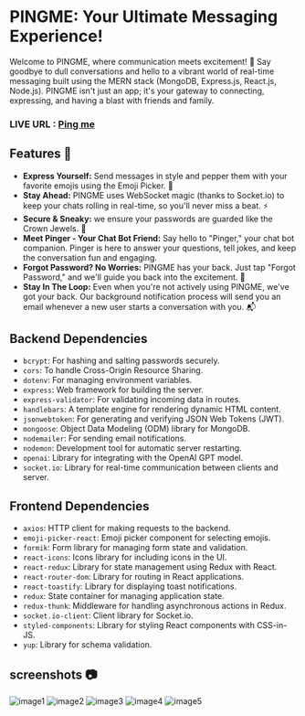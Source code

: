 
# PINGME: Your Ultimate Messaging Experience!

Welcome to PINGME, where communication meets excitement! 🚀 Say goodbye to dull conversations and hello to a vibrant world of real-time messaging built using the MERN stack (MongoDB, Express.js, React.js, Node.js). PINGME isn't just an app; it's your gateway to connecting, expressing, and having a blast with friends and family.

### **LIVE URL** : [Ping me](https://pingme-lrtf.onrender.com/)

## Features 🌟

- **Express Yourself:** Send messages in style and pepper them with your favorite emojis using the Emoji Picker. 🎉
- **Stay Ahead:** PINGME uses WebSocket magic (thanks to Socket.io) to keep your chats rolling in real-time, so you'll never miss a beat. ⚡️
- **Secure & Sneaky:** we ensure  your passwords are guarded like the Crown Jewels. 👑
- **Meet Pinger - Your Chat Bot Friend:** Say hello to "Pinger," your chat bot companion. Pinger is here to answer your questions, tell jokes, and keep the conversation fun and engaging.
- **Forgot Password? No Worries:**  PINGME has your back. Just tap "Forgot Password," and we'll guide you back into the excitement. 💌
- **Stay In The Loop:** Even when you're not actively using PINGME, we've got your back. Our background notification process will send you an email whenever a new user starts a conversation with you. 📬


## Backend Dependencies

- `bcrypt`: For hashing and salting passwords securely.
- `cors`: To handle Cross-Origin Resource Sharing.
- `dotenv`: For managing environment variables.
- `express`: Web framework for building the server.
- `express-validator`: For validating incoming data in routes.
- `handlebars`: A template engine for rendering dynamic HTML content.
- `jsonwebtoken`: For generating and verifying JSON Web Tokens (JWT).
- `mongoose`: Object Data Modeling (ODM) library for MongoDB.
- `nodemailer`: For sending email notifications.
- `nodemon`: Development tool for automatic server restarting.
- `openai`: Library for integrating with the OpenAI GPT model.
- `socket.io`: Library for real-time communication between clients and server.

## Frontend Dependencies

- `axios`: HTTP client for making requests to the backend.
- `emoji-picker-react`: Emoji picker component for selecting emojis.
- `formik`: Form library for managing form state and validation.
- `react-icons`: Icons library for including icons in the UI.
- `react-redux`: Library for state management using Redux with React.
- `react-router-dom`: Library for routing in React applications.
- `react-toastify`: Library for displaying toast notifications.
- `redux`: State container for managing application state.
- `redux-thunk`: Middleware for handling asynchronous actions in Redux.
- `socket.io-client`: Client library for Socket.io.
- `styled-components`: Library for styling React components with CSS-in-JS.
- `yup`: Library for schema validation.



## screenshots 📷

![image1](https://github.com/nikhilkumar1505/PingMe/assets/68338566/ab86c10f-6dc6-4bff-be6d-edb90c725fdb)
![image2](https://github.com/nikhilkumar1505/PingMe/assets/68338566/4fd77ebc-bb16-4600-af63-ef500a96fd5d)
![image3](https://github.com/nikhilkumar1505/PingMe/assets/68338566/d103a10f-9916-4ebb-874d-68e25579e77e)
![image4](https://github.com/nikhilkumar1505/PingMe/assets/68338566/7405d9c7-9f4a-4256-a872-27f90059d234)
![image5](https://github.com/nikhilkumar1505/PingMe/assets/68338566/ecae8c45-629d-4e98-a499-995c40427259)
